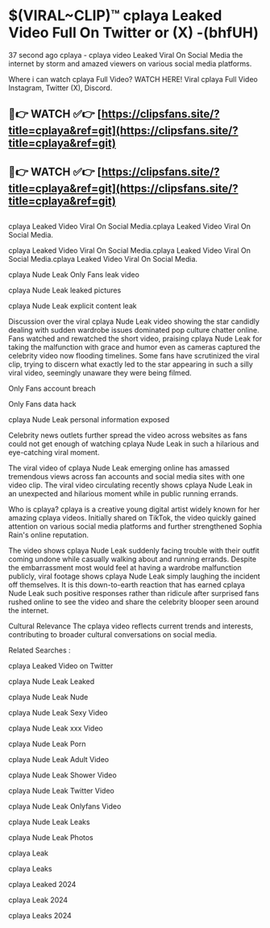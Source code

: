 # $(VIRAL~CLIP)™ cplaya Leaked Video Full On Twitter or (X) -(bhfUH)
37 second ago cplaya - cplaya video Leaked Viral On Social Media the internet by storm and amazed viewers on various social media platforms.

Where i can watch cplaya Full Video? WATCH HERE! Viral cplaya Full Video Instagram, Twitter (X), Discord.

## 🔴👉 WATCH ✅👉 [https://clipsfans.site/?title=cplaya&ref=git](https://clipsfans.site/?title=cplaya&ref=git)
## 🔴👉 WATCH ✅👉 [https://clipsfans.site/?title=cplaya&ref=git](https://clipsfans.site/?title=cplaya&ref=git)
##
cplaya Leaked Video Viral On Social Media.cplaya Leaked Video Viral On Social Media.

cplaya Leaked Video Viral On Social Media.cplaya Leaked Video Viral On Social Media.cplaya Leaked Video Viral On Social Media.

cplaya Nude Leak Only Fans leak video

cplaya Nude Leak leaked pictures

cplaya Nude Leak explicit content leak

Discussion over the viral cplaya Nude Leak video showing the star candidly dealing with sudden wardrobe issues dominated pop culture chatter online. Fans watched and rewatched the short video, praising cplaya Nude Leak for taking the malfunction with grace and humor even as cameras captured the celebrity video now flooding timelines. Some fans have scrutinized the viral clip, trying to discern what exactly led to the star appearing in such a silly viral video, seemingly unaware they were being filmed.


Only Fans account breach

Only Fans data hack

cplaya Nude Leak personal information exposed

Celebrity news outlets further spread the video across websites as fans could not get enough of watching cplaya Nude Leak in such a hilarious and eye-catching viral moment.


The viral video of cplaya Nude Leak emerging online has amassed tremendous views across fan accounts and social media sites with one video clip. The viral video circulating recently shows cplaya Nude Leak in an unexpected and hilarious moment while in public running errands.


Who is cplaya? cplaya is a creative young digital artist widely known for her amazing cplaya videos. Initially shared on TikTok, the video quickly gained attention on various social media platforms and further strengthened Sophia Rain's online reputation.

The video shows cplaya Nude Leak suddenly facing trouble with their outfit coming undone while casually walking about and running errands. Despite the embarrassment most would feel at having a wardrobe malfunction publicly, viral footage shows cplaya Nude Leak simply laughing the incident off themselves. It is this down-to-earth reaction that has earned cplaya Nude Leak such positive responses rather than ridicule after surprised fans rushed online to see the video and share the celebrity blooper seen around the internet.

Cultural Relevance The cplaya video reflects current trends and interests, contributing to broader cultural conversations on social media.

Related Searches :

cplaya Leaked Video on Twitter

cplaya Nude Leak Leaked

cplaya Nude Leak Nude

cplaya Nude Leak Sexy Video

cplaya Nude Leak xxx Video

cplaya Nude Leak Porn

cplaya Nude Leak Adult Video

cplaya Nude Leak Shower Video

cplaya Nude Leak Twitter Video

cplaya Nude Leak Onlyfans Video

cplaya Nude Leak Leaks

cplaya Nude Leak Photos

cplaya Leak

cplaya Leaks

cplaya Leaked 2024

cplaya Leak 2024

cplaya Leaks 2024
